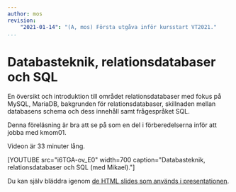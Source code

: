 ```yaml
---
author: mos
revision:
    "2021-01-14": "(A, mos) Första utgåva inför kursstart VT2021."
...
```

Databasteknik, relationsdatabaser och SQL
====================

En översikt och introduktion till området relationsdatabaser med fokus på MySQL, MariaDB, bakgrunden för relationsdatabaser, skillnaden mellan databasens schema och dess innehåll samt frågespråket SQL.

Denna föreläsning är bra att se på som en del i förberedelserna inför att jobba med kmom01.

Videon är 33 minuter lång.

[YOUTUBE src="i6TGA-ov_E0" width=700 caption="Databasteknik, relationsdatabaser och SQL (med Mikael)."]

Du kan själv bläddra igenom [de HTML slides som används i presentationen](kursmaterial/databas/forelasning/v1/f01-databasteknik/slide.html).



<!--
Resurser
------------------------

Följande resurser används i olika omfattning i föreläsningen.

*
-->

